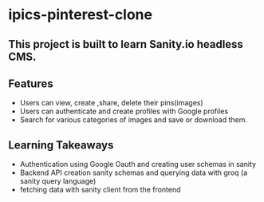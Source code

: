 # ipics-pinterest-clone



## This project is built to learn Sanity.io headless CMS.

## Features

* Users can view, create ,share, delete their pins(images)
* Users can authenticate and create profiles with Google profiles
* Search for various categories of images and save or download them.

## Learning Takeaways

* Authentication using Google Oauth and creating user schemas in sanity
* Backend API creation sanity schemas and querying data with groq (a sanity query language)
* fetching data with sanity client from the frontend
